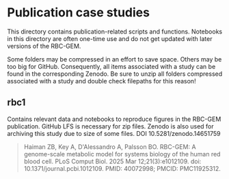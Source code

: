 # Publication case studies

This directory contains publication-related scripts and functions. Notebooks in this directory are often one-time use and do not get updated with later versions of the RBC-GEM.

Some folders may be compressed in an effort to save space. Others may be too big for GitHub. Consequently, all items associated with a study can be found in the corresponding Zenodo.
Be sure to unzip all folders compressed associated with a study and double check filepaths for this reason!

## rbc1
Contains relevant data and notebooks to reproduce figures in the RBC-GEM publication. GitHub LFS is necessary for zip files. Zenodo is also used for archiving this study due to size of some files. DOI 10.5281/zenodo.14651759

> Haiman ZB, Key A, D'Alessandro A, Palsson BO. RBC-GEM: A genome-scale metabolic model for systems biology of the human red blood cell. PLoS Comput Biol. 2025 Mar 12;21(3):e1012109. doi: 10.1371/journal.pcbi.1012109. PMID: 40072998; PMCID: PMC11925312.
